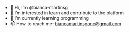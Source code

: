- 👋 Hi, I’m @bianca-martinsg
- 👀 I’m interested in learn and contribute to the platform
- 🌱 I’m currently learning programming
- 📫 How to reach me: biancamartinsgonc@gmail.com
<!---
bianca-martinsg/bianca-martinsg is a ✨ special ✨ repository because its `README.md` (this file) appears on your GitHub profile.
You can click the Preview link to take a look at your changes.
--->
